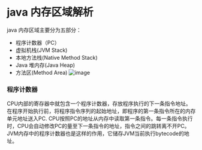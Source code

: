 # java 内存区域解析

java 内存区域主要分为五部分：
- 程序计数器（PC）
- 虚拟机栈(JVM Stack)
- 本地方法栈(Native Method Stack)
- Java 堆内存(Java Heap)
- 方法区(Method Area)
![image](http://osm01olbb.bkt.clouddn.com/github.com/jvmjvm-memory.png-github)
### 程序计数器
CPU内部的寄存器中就包含一个程序计数器，存放程序执行的下一条指令地址。在程序开始执行前，将程序指令序列的起始地址，即程序的第一条指令所在的内存单元地址送入PC.
CPU按照PC的地址从内存中读取第一条指令。每一条指令执行时，CPU会自动修改PC的量至下一条指令的地址，指令之间的跳转离不开PC。JVM内存中的程序计数器也是这样的作用，它储存JVM当前执行bytecode的地址。
